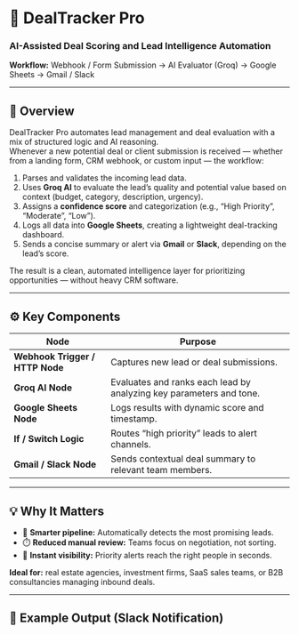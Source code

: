 # 💼 DealTracker Pro
### AI-Assisted Deal Scoring and Lead Intelligence Automation

**Workflow:** Webhook / Form Submission → AI Evaluator (Groq) → Google Sheets → Gmail / Slack  

---

## 🧠 Overview
DealTracker Pro automates lead management and deal evaluation with a mix of structured logic and AI reasoning.  
Whenever a new potential deal or client submission is received — whether from a landing form, CRM webhook, or custom input — the workflow:

1. Parses and validates the incoming lead data.  
2. Uses **Groq AI** to evaluate the lead’s quality and potential value based on context (budget, category, description, urgency).  
3. Assigns a **confidence score** and categorization (e.g., “High Priority”, “Moderate”, “Low”).  
4. Logs all data into **Google Sheets**, creating a lightweight deal-tracking dashboard.  
5. Sends a concise summary or alert via **Gmail** or **Slack**, depending on the lead’s score.

The result is a clean, automated intelligence layer for prioritizing opportunities — without heavy CRM software.

---

## ⚙️ Key Components
| Node | Purpose |
|------|----------|
| **Webhook Trigger / HTTP Node** | Captures new lead or deal submissions. |
| **Groq AI Node** | Evaluates and ranks each lead by analyzing key parameters and tone. |
| **Google Sheets Node** | Logs results with dynamic score and timestamp. |
| **If / Switch Logic** | Routes “high priority” leads to alert channels. |
| **Gmail / Slack Node** | Sends contextual deal summary to relevant team members. |

---

## 💡 Why It Matters
- 🧩 **Smarter pipeline:** Automatically detects the most promising leads.  
- ⏱️ **Reduced manual review:** Teams focus on negotiation, not sorting.  
- 💬 **Instant visibility:** Priority alerts reach the right people in seconds.  

**Ideal for:** real estate agencies, investment firms, SaaS sales teams, or B2B consultancies managing inbound deals.

---

## 🧩 Example Output (Slack Notification)
